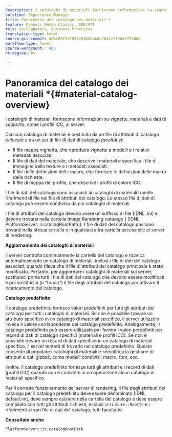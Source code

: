 ```yaml
---
description: I cataloghi di materiali forniscono informazioni su vignette, materiali e dati di supporto, come i profili ICC, al server.
solution: Experience Manager
title: Panoramica del catalogo dei materiali *
feature: Dynamic Media Classic, SDK/API
role: Sviluppatore, Business Practices
translation-type: tm+mt
source-git-commit: d0bc88f55f857762b3bab4c76d1e3f3dd2733d60
workflow-type: tm+mt
source-wordcount: '426'
ht-degree: 0%

---
```



# Panoramica del catalogo dei materiali *{#material-catalog-overview}

I cataloghi di materiali forniscono informazioni su vignette, materiali e dati di supporto, come i profili ICC, al server.

Ciascun catalogo di materiali è costituito da un file di attributi di catalogo *richiesto* e da un set di file di dati di catalogo *facoltativi*:

* Il file mappa vignetta, che riproduce vignette e modelli e i relativi metadati associati.
* Il file di dati del materiale, che descrive i materiali e specifica i file di immagine della texture e i metadati associati.
* Il file delle definizioni delle macro, che fornisce le definizioni delle macro delle richieste.
* Il file di mappa del profilo, che descrive i profili di colore ICC.

I file di dati del catalogo sono associati ai cataloghi di materiali tramite riferimenti di file nel file di attributi del catalogo. Lo stesso file di dati di catalogo può essere condiviso da più cataloghi di materiali.

I file di attributi del catalogo devono avere un suffisso di file [!DNL .ini] e devono trovarsi nella cartella Image Rendering *catalogo* ( [!DNL PlatformServer::ir.catalogRootPath]). I file di dati del catalogo possono trovarsi nella stessa cartella o in qualsiasi altra cartella accessibile al server di rendering.

**Aggiornamento dei cataloghi di materiali**

Il server controlla continuamente la cartella del catalogo e ricarica automaticamente un catalogo di materiali, inclusi i file di dati del catalogo associati, quando rileva che il file di attributi del catalogo principale è stato modificato. Pertanto, per aggiornare i cataloghi di materiali sul server, sostituisci prima tutti i file di dati del catalogo che devono essere modificati e poi sostituisci (o &quot;touch&quot;) il file degli attributi del catalogo per attivare il ricaricamento del catalogo.

**Catalogo predefinito**

Il catalogo predefinito fornisce valori predefiniti per tutti gli attributi del catalogo per tutti i cataloghi di materiali. Se non è possibile trovare un attributo specifico in un catalogo di materiali specifico, il server utilizzerà invece il valore corrispondente del catalogo predefinito. Analogamente, il catalogo predefinito può essere utilizzato per fornire i valori predefiniti per record di dati di catalogo specifici (materiali e profili ICC). Se non è possibile trovare un record di dati specifico in un catalogo di materiali specifico, il server tenterà di trovarlo nel catalogo predefinito. Questo consente di popolare i cataloghi di materiali e semplifica la gestione di attributi e dati globali, come modelli condivisi, macro, font, ecc.

Inoltre, il catalogo predefinito fornisce tutti gli attributi e i record di dati (profili ICC) quando non è coinvolto in un&#39;operazione alcun catalogo di materiali specifico.

Per il corretto funzionamento del server di rendering, il file degli attributi del catalogo per il catalogo predefinito deve essere denominato [!DNL default.ini], deve sempre esistere nella cartella del catalogo e deve essere compilato con tutti gli attributi richiesti, esclusi `attribute::RootId` e i riferimenti ai vari file di dati del catalogo, tutti facoltativi.

**Consultate anche**

`PlatformServer::ir.catalogRootPath`
